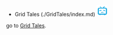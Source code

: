 - Grid Tales
(./GridTales/index.md) ![Grid Tales](./GridTales//Icon_bilibili.png) 

go to [Grid Tales](./GridTales/index.md).
